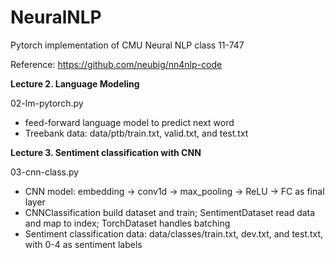 # NeuralNLP

Pytorch implementation of CMU Neural NLP class 11-747 

Reference: https://github.com/neubig/nn4nlp-code

**Lecture 2. Language Modeling**

02-lm-pytorch.py
- feed-forward language model to predict next word
- Treebank data: data/ptb/train.txt, valid.txt, and test.txt

**Lecture 3. Sentiment classification with CNN**

03-cnn-class.py
- CNN model: embedding -> conv1d -> max_pooling -> ReLU -> FC as final layer
- CNNClassification build dataset and train; SentimentDataset read data and map to index; TorchDataset handles batching
- Sentiment classification data: data/classes/train.txt, dev.txt, and test.txt, with 0-4 as sentiment labels
